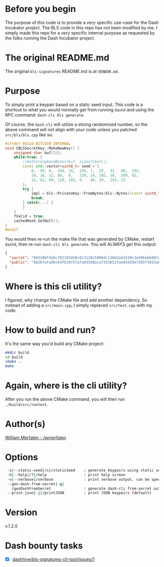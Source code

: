 # Before you begin
The purpose of this code is to provide a very specific use-case for the Dash Incubator project.
The BLS code in this repo has not been modified by me.
I simply made this repo for a *very* specific internal purpose as requested by the folks running the Dash Incubator project.

# The original README.md
The original `bls-signatures` README.md is at `VENDOR.md`.

# Purpose
To simply print a keypair based on a static seed input.
This code is a shortcut to what you would normally get from running `dashd` and using the RPC command: `dash-cli bls generate`.

Of course, the `dash-cli` will utilize a strong randomized number, so the above command will not align with your code unless you patched `src/bls/bls.cpp` like so:
``` cpp
#ifndef BUILD_BITCOIN_INTERNAL
void CBLSSecretKey::MakeNewKey() {
	unsigned char buf[32];
	while(true) {
		//GetStrongRandBytes(buf, sizeof(buf));
		const std::vector<uint8_t> seed = {
			0,  50, 6,  244, 24,  199, 1,  25,  52,  88,  192,
			19, 18, 12, 89,  6,   220, 18, 102, 58,  209, 82,
			12, 62, 89, 110, 182, 9,   44, 20,  254, 22
		};
		try {
			impl = bls::PrivateKey::FromBytes(bls::Bytes((const uint8_t*)&seed[0], SerSize));
			break;
		} catch(...) {
		}
	}
	fValid = true;
	cachedHash.SetNull();
}
#endif
```

You would then re-run the make file that was generated by CMake, restart `dashd`, then re-run `dash-cli bls generate`. You will ALWAYS get this output:
``` json
{
  "secret": "003206f418c701193458c013120c5906dc12663ad1520c3e596eb6092c14fe16",
  "public": "86267afa0bc64fb10757afa93198acaf353b11fae85d19e7265f3825abe70501e68c5bc7c816c3c57b1ff7a74298a32f"
}
```

# Where is this cli utility?
I figured, why change the CMake file and add another dependency. So instead of adding a `src/main.cpp`, I simply replaced `src/test.cpp` with my code. 

# How to build and run?
It's the same way you'd build any CMake project:
``` sh
mkdir build
cd build
cmake ..
make
```

# Again, where is the cli utility?
After you run the above CMake command, you will then run `./build/src/runtest`.

# Author(s)
[William Merfalen - /wmerfalen](https://github.com/wmerfalen)

# Options
``` sh
 -s|--static-seed|/s|/staticSeed    : generate keypairs using static seed
 -h|--help|/?|/help                 : print help screen
 -v|--verbose|/verbose              : print verbose output. can be specified multiple times
 --gen-dash-from-secret|-g|         
   /genDashFromSecret               : generate dash-cli from-secret output
 --print-json|-j|/printJSON         : print JSON keypairs (default)
```

# Version
v.1.2.0

# Dash bounty tasks
- [x] [dashhive/bls-signatures-cli-tool/issues/1](https://github.com/dashhive/bls-signatures-cli-tool/issues/1)
